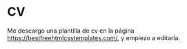 # CV

Me descargo una plantilla de cv en la página https://bestfreehtmlcsstemplates.com/, y empiezo a editarla.
